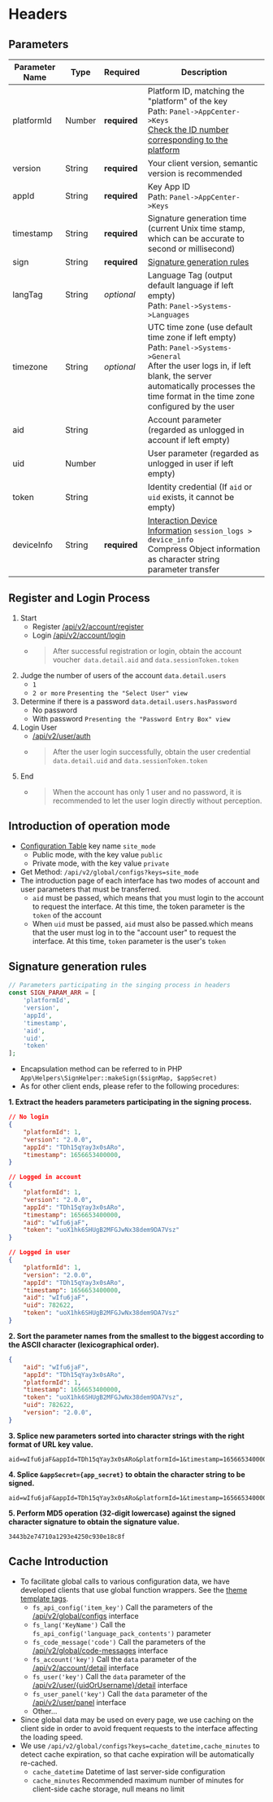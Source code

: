 # Headers

## Parameters

| Parameter Name | Type | Required | Description |
| --- | --- | --- | --- |
| platformId | Number | **required** | Platform ID, matching the "platform" of the key<br>Path: `Panel->AppCenter->Keys`<br>[Check the ID number corresponding to the platform](../database/dictionary/platforms.md) |
| version | String | **required** | Your client version, semantic version is recommended |
| appId | String | **required** | Key App ID<br>Path: `Panel->AppCenter->Keys`|
| timestamp | String | **required** | Signature generation time (current Unix time stamp, which can be accurate to second or millisecond) |
| sign | String | **required** | [Signature generation rules](#signature-generation-rules) |
| langTag | String | *optional* | Language Tag (output default language if left empty)<br>Path: `Panel->Systems->Languages` |
| timezone | String | *optional* | UTC time zone (use default time zone if left empty)<br>Path: `Panel->Systems->General`<br>After the user logs in, if left blank, the server automatically processes the time format in the time zone configured by the user |
| aid | String |  | Account parameter (regarded as unlogged in account if left empty) |
| uid | Number |  | User parameter (regarded as unlogged in user if left empty) |
| token | String |  | Identity credential (If `aid` or `uid` exists, it cannot be empty) |
| deviceInfo | String | **required** | [Interaction Device Information](../database/systems/session-logs.md#device-information-json) `session_logs > device_info`<br>Compress Object information as character string parameter transfer |

## Register and Login Process

1. Start
    - Register [/api/v2/account/register](account/register.md)
    - Login [/api/v2/account/login](account/login.md)
    - > After successful registration or login, obtain the account voucher` data.detail.aid` and `data.sessionToken.token`
2. Judge the number of users of the account `data.detail.users`
    - `1`
    - `2 or more` `Presenting the "Select User" view`
3. Determine if there is a password `data.detail.users.hasPassword`
    - No password
    - With password `Presenting the "Password Entry Box" view`
4. Login User
    - [/api/v2/user/auth](user/auth.md)
    - > After the user login successfully, obtain the user credential `data.detail.uid` and `data.sessionToken.token`
5. End
    - > When the account has only 1 user and no password, it is recommended to let the user login directly without perception.

## Introduction of operation mode

- [Configuration Table](../database/systems/configs.md) key name `site_mode`
    - Public mode, with the key value `public`
    - Private mode, with the key value `private`
- Get Method: `/api/v2/global/configs?keys=site_mode`
- The introduction page of each interface has two modes of account and user parameters that must be transferred.
    - `aid` must be passed, which means that you must login to the account to request the interface. At this time, the token parameter is the `token` of the account
    - When `uid` must be passed, `aid` must also be passed.which means that the user must log in to the "account user" to request the interface. At this time, `token` parameter is the user's `token`

## Signature generation rules

```php
// Parameters participating in the singing process in headers
const SIGN_PARAM_ARR = [
    'platformId',
    'version',
    'appId',
    'timestamp',
    'aid',
    'uid',
    'token'
];
```

- Encapsulation method can be referred to in PHP `App\Helpers\SignHelper::makeSign($signMap, $appSecret)`
- As for other client ends, please refer to the following procedures:

**1. Extract the headers parameters participating in the signing process.**

```json
// No login
{
	"platformId": 1,
    "version": "2.0.0",
    "appId": "TDh15qYay3x0sARo",
    "timestamp": 1656653400000,
}

// Logged in account
{
	"platformId": 1,
    "version": "2.0.0",
    "appId": "TDh15qYay3x0sARo",
    "timestamp": 1656653400000,
    "aid": "wIfu6jaF",
    "token": "uoX1hk6SHUgB2MFGJwNx38dem9DA7Vsz"
}

// Logged in user
{
	"platformId": 1,
    "version": "2.0.0",
    "appId": "TDh15qYay3x0sARo",
    "timestamp": 1656653400000,
    "aid": "wIfu6jaF",
    "uid": 782622,
    "token": "uoX1hk6SHUgB2MFGJwNx38dem9DA7Vsz"
}
```

**2. Sort the parameter names from the smallest to the biggest according to the ASCII character (lexicographical order).**

```json
{
    "aid": "wIfu6jaF",
    "appId": "TDh15qYay3x0sARo",
	"platformId": 1,
    "timestamp": 1656653400000,
    "token": "uoX1hk6SHUgB2MFGJwNx38dem9DA7Vsz",
    "uid": 782622,
    "version": "2.0.0",
}
```

**3. Splice new parameters sorted into character strings with the right format of URL key value.**

```
aid=wIfu6jaF&appId=TDh15qYay3x0sARo&platformId=1&timestamp=1656653400000&token=uoX1hk6SHUgB2MFGJwNx38dem9DA7Vsz&uid=782622&version=2.0.0
```

**4. Splice `&appSecret={app_secret}` to obtain the character string to be signed.**

```
aid=wIfu6jaF&appId=TDh15qYay3x0sARo&platformId=1&timestamp=1656653400000&token=uoX1hk6SHUgB2MFGJwNx38dem9DA7Vsz&uid=782622&version=2.0.0&appSecret=qUiEaDNQh2IpvGHOKlTMx7ujn8t1CZWX
```

**5. Perform MD5 operation (32-digit lowercase) against the signed character signature to obtain the signature value.**

```
3443b2e74710a1293e4250c930e18c8f
```

## Cache Introduction

- To facilitate global calls to various configuration data, we have developed clients that use global function wrappers. See the [theme template tags](../extensions/theme/tags.md).
    - `fs_api_config('item_key')` Call the parameters of the [/api/v2/global/configs](global/configs.md) interface
    - `fs_lang('KeyName')` Call the `fs_api_config('language_pack_contents')` parameter
    - `fs_code_message('code')` Call the parameters of the [/api/v2/global/code-messages](global/code-messages.md) interface
    - `fs_account('key')` Call the `data` parameter of the [/api/v2/account/detail](account/detail.md) interface
    - `fs_user('key')` Call the `data` parameter of the [/api/v2/user/{uidOrUsername}/detail](user/detail.md) interface
    - `fs_user_panel('key')` Call the `data` parameter of the [/api/v2/user/panel](user/panel.md) interface
    - Other...
- Since global data may be used on every page, we use caching on the client side in order to avoid frequent requests to the interface affecting the loading speed.
- We use `/api/v2/global/configs?keys=cache_datetime,cache_minutes` to detect cache expiration, so that cache expiration will be automatically re-cached.
    - `cache_datetime` Datetime of last server-side configuration
    - `cache_minutes` Recommended maximum number of minutes for client-side cache storage, null means no limit
